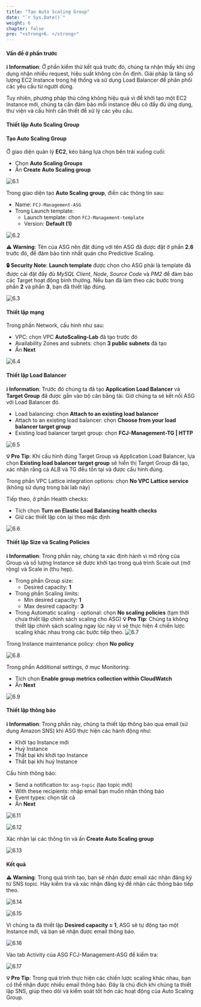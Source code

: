 ```yaml
---
title: "Tạo Auto Scaling Group"
date: "`r Sys.Date()`"
weight: 6
chapter: false
pre: "<strong>6. </strong>"
---
```


#### Vấn đề ở phần trước

**ℹ️ Information**: Ở phần kiểm thử kết quả trước đó, chúng ta nhận thấy khi ứng dụng nhận nhiều request, hiệu suất không còn ổn định. Giải pháp là tăng số lượng EC2 Instance trong hệ thống và sử dụng Load Balancer để phân phối các yêu cầu từ người dùng.

Tuy nhiên, phương pháp thủ công không hiệu quả vì để khởi tạo một EC2 Instance mới, chúng ta cần đảm bảo mỗi instance đều có đầy đủ ứng dụng, thư viện và cấu hình cần thiết để xử lý các yêu cầu.

#### Thiết lập Auto Scaling Group

#### Tạo Auto Scaling Group

Ở giao diện quản lý **EC2**, kéo bảng lựa chọn bên trái xuống cuối:

- Chọn **Auto Scaling Groups**
- Ấn **Create Auto Scaling group**

![6.1](/images/6-create-auto-scaling-group/6.1.png)

Trong giao diện tạo **Auto Scaling group**, điền các thông tin sau:

- Name: `FCJ-Management-ASG`
- Trong Launch template:
  - Launch template: chọn `FCJ-Management-template`
  - Version: **Default (1)**

![6.2](/images/6-create-auto-scaling-group/6.2.png)

**⚠️ Warning**: Tên của ASG nên đặt đúng với tên ASG đã được đặt ở phần **2.6** trước đó, để đảm bảo tính nhất quán cho Predictive Scaling.

**🔒 Security Note**: **Launch template** được chọn cho ASG phải là template đã được cài đặt đầy đủ _MySQL Client_, _Node_, _Source Code_ và _PM2_ để đảm bảo các Target hoạt động bình thường. Nếu bạn đã làm theo các bước trong phần **2** và phần **3**, bạn đã thiết lập đúng.

![6.3](/images/6-create-auto-scaling-group/6.3.png)

#### Thiết lập mạng

Trong phần Network, cấu hình như sau:

- VPC: chọn VPC **AutoScaling-Lab** đã tạo trước đó
- Availability Zones and subnets: chọn **3 public subnets** đã tạo
- Ấn **Next**

![6.4](/images/6-create-auto-scaling-group/6.4.png)

#### Thiết lập Load Balancer

**ℹ️ Information**: Trước đó chúng ta đã tạo **Application Load Balancer** và **Target Group** đã được gắn vào bộ cân bằng tải. Giờ chúng ta sẽ kết nối ASG với Load Balancer đó.

- Load balancing: chọn **Attach to an existing load balancer**
- Attach to an existing load balancer: chọn **Choose from your load balancer target group**
- Existing load balancer target group: chọn **FCJ-Management-TG | HTTP**

![6.5](/images/6-create-auto-scaling-group/6.5.png)

**💡 Pro Tip**: Khi cấu hình đúng Target Group và Application Load Balancer, lựa chọn **Existing load balancer target group** sẽ hiển thị Target Group đã tạo, xác nhận rằng cả ALB và TG đều tồn tại và được cấu hình đúng.

Trong phần VPC Lattice integration options: chọn **No VPC Lattice service** (không sử dụng trong bài lab này)

Tiếp theo, ở phần Health checks:
- Tích chọn **Turn on Elastic Load Balancing health checks**
- Giữ các thiết lập còn lại theo mặc định

![6.6](/images/6-create-auto-scaling-group/6.6.png)

#### Thiết lập Size và Scaling Policies

**ℹ️ Information**: Trong phần này, chúng ta xác định hành vi mở rộng của Group và số lượng Instance sẽ được khởi tạo trong quá trình Scale out (mở rộng) và Scale in (thu hẹp).

- Trong phần Group size:
  - Desired capacity: **1**
- Trong phần Scaling limits:
  - Min desired capacity: **1**
  - Max desired capacity: **3**
- Trong Automatic scaling - optional: chọn **No scaling policies** (tạm thời chưa thiết lập chính sách scaling cho ASG)
**💡 Pro Tip**: Chúng ta không thiết lập chính sách scaling ngay lúc này vì sẽ thực hiện 4 chiến lược scaling khác nhau trong các bước tiếp theo.
![6.7](/images/6-create-auto-scaling-group/6.7.png)

Trong Instance maintenance policy: chọn **No policy**

![6.8](/images/6-create-auto-scaling-group/6.8.png)

Trong phần Additional settings, ở mục Monitoring:
- Tích chọn **Enable group metrics collection within CloudWatch**
- Ấn **Next**

![6.9](/images/6-create-auto-scaling-group/6.9.png)

#### Thiết lập thông báo

**ℹ️ Information**: Trong phần này, chúng ta thiết lập thông báo qua email (sử dụng Amazon SNS) khi ASG thực hiện các hành động như:
- Khởi tạo Instance mới
- Huỷ Instance
- Thất bại khi khởi tạo Instance
- Thất bại khi huỷ Instance

Cấu hình thông báo:
- Send a notification to: `asg-topic` (tạo topic mới)
- With these recipients: nhập email bạn muốn nhận thông báo
- Event types: chọn tất cả
- Ấn **Next**

![6.11](/images/6-create-auto-scaling-group/6.10.png)

![6.12](/images/6-create-auto-scaling-group/6.11.png)

Xác nhận lại các thông tin và ấn **Create Auto Scaling group**

![6.13](/images/6-create-auto-scaling-group/6.12.png)

#### Kết quả

**⚠️ Warning**: Trong quá trình tạo, bạn sẽ nhận được email xác nhận đăng ký từ SNS topic. Hãy kiểm tra và xác nhận đăng ký để nhận các thông báo tiếp theo.

![6.14](/images/6-create-auto-scaling-group/6.13.png)

![6.15](/images/6-create-auto-scaling-group/6.14.png)

Vì chúng ta đã thiết lập **Desired capacity = 1**, ASG sẽ tự động tạo một Instance mới, và bạn sẽ nhận được email thông báo.

![6.16](/images/6-create-auto-scaling-group/6.15.png)

Vào tab Activity của ASG FCJ-Management-ASG để kiểm tra:

![6.17](/images/6-create-auto-scaling-group/6.16.png)

**💡 Pro Tip**: Trong quá trình thực hiện các chiến lược scaling khác nhau, bạn có thể nhận được nhiều email thông báo. Đây là chủ đích khi chúng ta thiết lập SNS, giúp theo dõi và kiểm soát tốt hơn các hoạt động của Auto Scaling Group.
